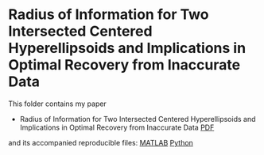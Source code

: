 # Radius of Information for Two Intersected Centered Hyperellipsoids and Implications in Optimal Recovery from Inaccurate Data

This folder contains my paper 

- Radius of Information for Two Intersected Centered Hyperellipsoids and Implications in Optimal Recovery from Inaccurate Data [PDF](https://arxiv.org/pdf/2401.11112.pdf)

and its accompanied reproducible files: [MATLAB](https://github.com/liaochunyang/radius_info/blob/main/repro_OR_L1.mlx) [Python](https://github.com/liaochunyang/radius_info/blob/main/repro_OR_L1.ipynb)


